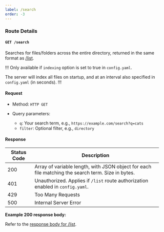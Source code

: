 ```yaml
---
label: /search
order: -3
---
```


### Route Details

#### ```GET /search```

Searches for files/folders across the entire directory, returned in the same format as [/list](/query/list).

!!!
Only available if `indexing` option is set to true in `config.yaml`. 

The server will index all files on startup, and at an interval also specified in `config.yaml` (in seconds).
!!!

#### Request

- Method: `HTTP GET`

- Query parameters: 
  - `q`: Your search term, e.g., `https://example.com/search?q=cats`
  - `filter`: Optional filter, e.g., `directory`

#### Response

Status Code | Description                                                                             
---         | ---                                                                                  
200         | Array of variable length, with JSON object for each file matching the search term. Size in bytes.
401         | Unauthorized. Applies if `/list` route authorization enabled in `config.yaml`.
429         | Too Many Requests
500         | Internal Server Error                                                                                  


**Example 200 response body:**

Refer to the [response body for /list](/query/list#response).